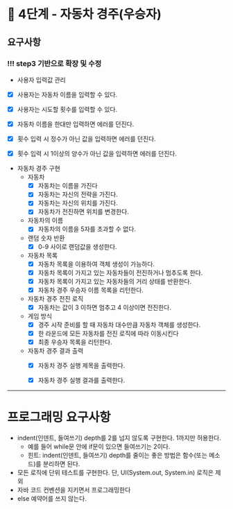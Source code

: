# 🚀 4단계 - 자동차 경주(우승자)

## 요구사항 
### !!! step3 기반으로 확장 및 수정

* 사용자 입력값 관리
* [x] 사용자는 자동차 이름을 입력할 수 있다.
* [x] 사용자는 시도할 횟수를 입력할 수 있다.
* [x] 자동차 이름을 한대만 입력하면 에러를 던진다.
* [x] 횟수 입력 시 정수가 아닌 값을 입력하면 에러를 던진다.
* [x] 횟수 입력 시 1이상의 양수가 아닌 값을 입력하면 에러를 던진다.


* 자동차 경주 구현
  * 자동차
    * [x] 자동차는 이름을 가진다
    * [x] 자동차는 자신의 전략을 가진다.
    * [x] 자동차는 자신의 위치를 가진다.
    * [x] 자동차가 전진하면 위치를 변경한다.
      
  * 자동차의 이름
    * [x] 자동차의 이름을 5자를 초과할 수 없다.

  * 랜덤 숫자 반환
    * [x] 0-9 사이로 랜덤값을 생성한다.

  * 자동차 목록
    * [x] 자동차 목록을 이용하여 객체 생성이 가능하다.
    * [x] 자동차 목록이 가지고 있는 자동차들이 전진하거나 멈추도록 한다.
    * [x] 자동차 목록이 가지고 있는 자동차들의 거리 상태를 반환한다.
    * [x] 자동차 경주 우승자 이름 목록을 리턴한다.
  
  * 자동차 경주 전진 로직
    * [x] 자동차는 값이 3 이하면 멈추고 4 이상이면 전진한다.

  * 게임 방식
    * [x] 경주 시작 준비를 할 때 자동차 대수만큼 자동차 객체를 생성한다.
    * [x] 한 라운드에 모든 자동차를 전진 로직에 따라 이동시킨다
    * [x] 최종 우승자 목록을 리턴한다.

  * 자동차 경주 결과 출력
    * [x] 자동차 경주 실행 제목을 출력한다.
    * [x] 자동차 경주 실행 결과를 출력한다.


---

# 프로그래밍 요구사항
* indent(인덴트, 들여쓰기) depth를 2를 넘지 않도록 구현한다. 1까지만 허용한다.
    * 예를 들어 while문 안에 if문이 있으면 들여쓰기는 2이다.
    * 힌트: indent(인덴트, 들여쓰기) depth를 줄이는 좋은 방법은 함수(또는 메소드)를 분리하면 된다.
* 모든 로직에 단위 테스트를 구현한다. 단, UI(System.out, System.in) 로직은 제외
* 자바 코드 컨벤션을 지키면서 프로그래밍한다
* else 예약어를 쓰지 않는다.
